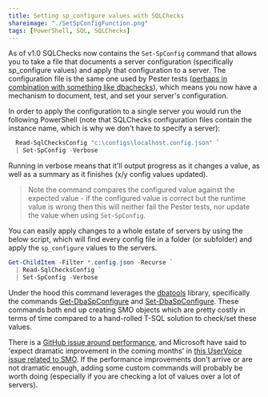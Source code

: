 ```yaml
---
title: Setting sp_configure values with SQLChecks
shareimage: "./SetSpConfigFunction.png"
tags: [PowerShell, SQL, SQLChecks]
---
```


As of v1.0 SQLChecks now contains the `Set-SpConfig` command that allows you to take a file that documents a server configuration (specifically sp_configure values) and apply that configuration to a server. The configuration file is the same one used by Pester tests ([perhaps in combination with something like dbachecks](https://github.com/taddison/dbachecks-wrapper)), which means you now have a mechanism to document, test, and set your server's configuration.

In order to apply the configuration to a single server you would run the following PowerShell (note that SQLChecks configuration files contain the instance name, which is why we don't have to specify a server):

```powershell
  Read-SqlChecksConfig "c:\configs\localhost.config.json" `
  | Set-SpConfig -Verbose
```

Running in verbose means that it'll output progress as it changes a value, as well as a summary as it finishes (x/y config values updated).

> Note the command compares the configured value against the expected value - if the configured value is correct but the runtime value is wrong then this will neither fail the Pester tests, nor update the value when using `Set-SpConfig`.

<!--more-->

You can easily apply changes to a whole estate of servers by using the below script, which will find every config file in a folder (or subfolder) and apply the `sp_configure` values to the servers.

```powershell
Get-ChildItem -Filter *.config.json -Recurse `
  | Read-SqlChecksConfig `
  | Set-SpConfig -Verbose
```

Under the hood this command leverages the [dbatools](https://dbatools.io/) library, specifically the commands [Get-DbaSpConfigure](https://dbatools.io/functions/get-dbaspconfigure/) and [Set-DbaSpConfigure](https://dbatools.io/functions/set-dbaspconfigure/). These commands both end up creating SMO objects which are pretty costly in terms of time compared to a hand-rolled T-SQL solution to check/set these values.

There is a [GitHub issue around performance](https://github.com/sqlcollaborative/dbachecks/issues/316), and Microsoft have said to 'expect dramatic improvement in the coming months' in [this UserVoice issue related to SMO](https://feedback.azure.com/forums/908035-sql-server/suggestions/33535612-smo-enumerations-slow-with-hundreds-of-databases). If the performance improvements don't arrive or are not dramatic enough, adding some custom commands will probably be worth doing (especially if you are checking a lot of values over a lot of servers).
